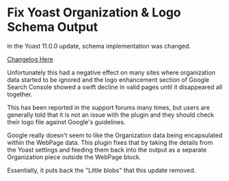 # Fix Yoast Organization & Logo Schema Output

In the Yoast 11.0.0 update, schema implementation was changed.

[Changelog Here](https://yoast.com/yoast-seo-11-0/)

Unfortunately this had a negative effect on many sites where organization data started to be ignored and the logo enhancement section of Google Search Console showed a swift decline in valid pages until it disappeared all together.

This has been reported in the support forums many times, but users are generally told that it is not an issue with the plugin and they should check their logo file against Google's guidelines.

Google really doesn't seem to like the Organization data being encapsulated within the WebPage data. This plugin fixes that by taking the details from the Yoast settings and feeding them back into the output as a separate Organization piece outside the WebPage block. 

Essentially, it puts back the "Little blobs" that this update removed.
